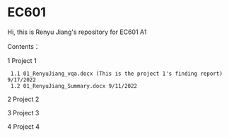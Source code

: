 # EC601
Hi, this is Renyu Jiang's repository for EC601 A1

Contents：

1 Project 1 
     
     1.1 01_RenyuJiang_vqa.docx (This is the project 1's finding report) 9/17/2022
     1.2 01_RenyuJiang_Summary.docx 9/11/2022

2 Project 2

3 Project 3

4 Project 4
